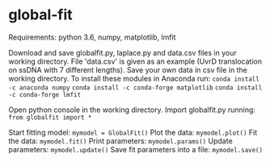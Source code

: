 # global-fit

Requirements:
python 3.6, numpy, matplotlib, lmfit

Download and save globalfit.py, laplace.py and data.csv files in your working directory. File 'data.csv' is given as an example (UvrD translocation on ssDNA with 7 different lengths). Save your own data in csv file in the working directory.
To install these modules in Anaconda run:
`conda install -c anaconda numpy`
`conda install -c conda-forge matplotlib`
`conda install -c conda-forge lmfit`

Open python console in the working directory. Import globalfit.py running:
`from globalfit import *`

Start fitting model:
`mymodel = GlobalFit()`
Plot the data:
`mymodel.plot()`
Fit the data:
`mymodel.fit()`
Print parameters:
`mymodel.params()`
Update parameters:
`mymodel.update()`
Save fit parameters into a file:
`mymodel.save()`
